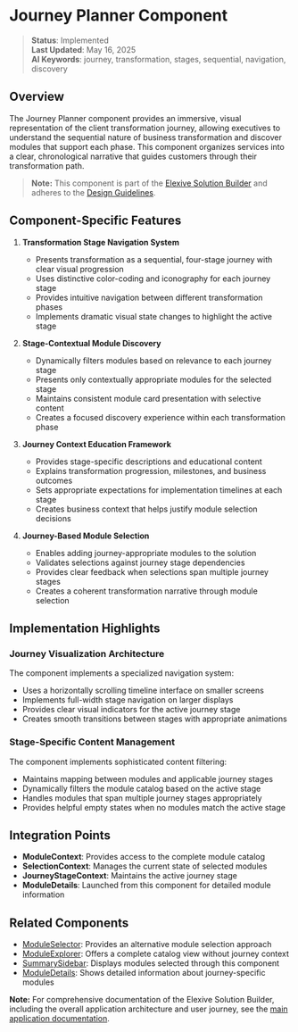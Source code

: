 # Journey Planner Component

> **Status**: Implemented  
> **Last Updated**: May 16, 2025  
> **AI Keywords**: journey, transformation, stages, sequential, navigation, discovery

## Overview

The Journey Planner component provides an immersive, visual representation of the client transformation journey, allowing executives to understand the sequential nature of business transformation and discover modules that support each phase. This component organizes services into a clear, chronological narrative that guides customers through their transformation path.

> **Note:** This component is part of the [Elexive Solution Builder](./CalculatorApp.md) and adheres to the [Design Guidelines](./DesignGuidelines.md).

## Component-Specific Features

1. **Transformation Stage Navigation System**
   - Presents transformation as a sequential, four-stage journey with clear visual progression
   - Uses distinctive color-coding and iconography for each journey stage
   - Provides intuitive navigation between different transformation phases
   - Implements dramatic visual state changes to highlight the active stage

2. **Stage-Contextual Module Discovery**
   - Dynamically filters modules based on relevance to each journey stage
   - Presents only contextually appropriate modules for the selected stage
   - Maintains consistent module card presentation with selective content
   - Creates a focused discovery experience within each transformation phase

3. **Journey Context Education Framework**
   - Provides stage-specific descriptions and educational content
   - Explains transformation progression, milestones, and business outcomes
   - Sets appropriate expectations for implementation timelines at each stage
   - Creates business context that helps justify module selection decisions

4. **Journey-Based Module Selection**
   - Enables adding journey-appropriate modules to the solution
   - Validates selections against journey stage dependencies
   - Provides clear feedback when selections span multiple journey stages
   - Creates a coherent transformation narrative through module selection

## Implementation Highlights

### Journey Visualization Architecture

The component implements a specialized navigation system:

- Uses a horizontally scrolling timeline interface on smaller screens
- Implements full-width stage navigation on larger displays
- Provides clear visual indicators for the active journey stage
- Creates smooth transitions between stages with appropriate animations

### Stage-Specific Content Management

The component implements sophisticated content filtering:

- Maintains mapping between modules and applicable journey stages
- Dynamically filters the module catalog based on the active stage
- Handles modules that span multiple journey stages appropriately
- Provides helpful empty states when no modules match the active stage

## Integration Points

- **ModuleContext**: Provides access to the complete module catalog
- **SelectionContext**: Manages the current state of selected modules
- **JourneyStageContext**: Maintains the active journey stage
- **ModuleDetails**: Launched from this component for detailed module information

## Related Components

- [ModuleSelector](./ModuleSelector.md): Provides an alternative module selection approach
- [ModuleExplorer](./ModuleExplorer.md): Offers a complete catalog view without journey context
- [SummarySidebar](./SummarySidebar.md): Displays modules selected through this component
- [ModuleDetails](./ModuleDetails.md): Shows detailed information about journey-specific modules

**Note:** For comprehensive documentation of the Elexive Solution Builder, including the overall application architecture and user journey, see the [main application documentation](./CalculatorApp.md).